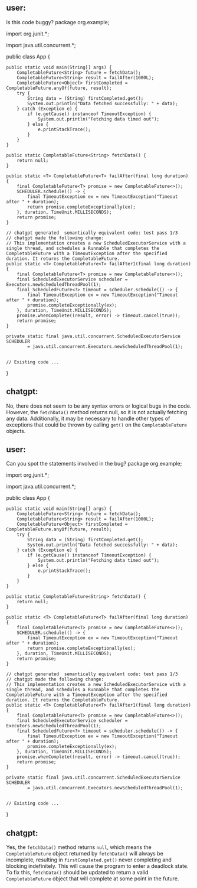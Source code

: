 

## user: 

Is this code buggy?
package org.example;

import org.junit.*;

import java.util.concurrent.*;

public class App {

    public static void main(String[] args) {
        CompletableFuture<String> future = fetchData();
        CompletableFuture<String> result = failAfter(1000L);
        CompletableFuture<Object> firstCompleted = CompletableFuture.anyOf(future, result);
        try {
            String data = (String) firstCompleted.get();
            System.out.println("Data fetched successfully: " + data);
        } catch (Exception e) {
            if (e.getCause() instanceof TimeoutException) {
                System.out.println("Fetching data timed out");
            } else {
                e.printStackTrace();
            }
        }
    }

    public static CompletableFuture<String> fetchData() {
        return null;
    }

    public static <T> CompletableFuture<T> failAfter(final long duration) {
        final CompletableFuture<T> promise = new CompletableFuture<>();
        SCHEDULER.schedule(() -> {
            final TimeoutException ex = new TimeoutException("Timeout after " + duration);
            return promise.completeExceptionally(ex);
        }, duration, TimeUnit.MILLISECONDS);
        return promise;
    }

    // chatgpt generated  semantically equivalent code: test pass 1/3
    // chatgpt made the following change:
    // This implementation creates a new ScheduledExecutorService with a single thread, and schedules a Runnable that completes the CompletableFuture with a TimeoutException after the specified duration. It returns the CompletableFuture.
    public static <T> CompletableFuture<T> failAfter1(final long duration) {
        final CompletableFuture<T> promise = new CompletableFuture<>();
        final ScheduledExecutorService scheduler = Executors.newScheduledThreadPool(1);
        final ScheduledFuture<?> timeout = scheduler.schedule(() -> {
            final TimeoutException ex = new TimeoutException("Timeout after " + duration);
            promise.completeExceptionally(ex);
        }, duration, TimeUnit.MILLISECONDS);
        promise.whenComplete((result, error) -> timeout.cancel(true));
        return promise;
    }

    private static final java.util.concurrent.ScheduledExecutorService SCHEDULER
            = java.util.concurrent.Executors.newScheduledThreadPool(1);


    // Existing code ...
}

## chatgpt: 

No, there does not seem to be any syntax errors or logical bugs in the code. However, the `fetchData()` method returns null, so it is not actually fetching any data. Additionally, it may be necessary to handle other types of exceptions that could be thrown by calling `get()` on the `CompletableFuture` objects.

## user: 

Can you spot the statements involved in the bug?
package org.example;

import org.junit.*;

import java.util.concurrent.*;

public class App {

    public static void main(String[] args) {
        CompletableFuture<String> future = fetchData();
        CompletableFuture<String> result = failAfter(1000L);
        CompletableFuture<Object> firstCompleted = CompletableFuture.anyOf(future, result);
        try {
            String data = (String) firstCompleted.get();
            System.out.println("Data fetched successfully: " + data);
        } catch (Exception e) {
            if (e.getCause() instanceof TimeoutException) {
                System.out.println("Fetching data timed out");
            } else {
                e.printStackTrace();
            }
        }
    }

    public static CompletableFuture<String> fetchData() {
        return null;
    }

    public static <T> CompletableFuture<T> failAfter(final long duration) {
        final CompletableFuture<T> promise = new CompletableFuture<>();
        SCHEDULER.schedule(() -> {
            final TimeoutException ex = new TimeoutException("Timeout after " + duration);
            return promise.completeExceptionally(ex);
        }, duration, TimeUnit.MILLISECONDS);
        return promise;
    }

    // chatgpt generated  semantically equivalent code: test pass 1/3
    // chatgpt made the following change:
    // This implementation creates a new ScheduledExecutorService with a single thread, and schedules a Runnable that completes the CompletableFuture with a TimeoutException after the specified duration. It returns the CompletableFuture.
    public static <T> CompletableFuture<T> failAfter1(final long duration) {
        final CompletableFuture<T> promise = new CompletableFuture<>();
        final ScheduledExecutorService scheduler = Executors.newScheduledThreadPool(1);
        final ScheduledFuture<?> timeout = scheduler.schedule(() -> {
            final TimeoutException ex = new TimeoutException("Timeout after " + duration);
            promise.completeExceptionally(ex);
        }, duration, TimeUnit.MILLISECONDS);
        promise.whenComplete((result, error) -> timeout.cancel(true));
        return promise;
    }

    private static final java.util.concurrent.ScheduledExecutorService SCHEDULER
            = java.util.concurrent.Executors.newScheduledThreadPool(1);


    // Existing code ...
}

## chatgpt: 

Yes, the `fetchData()` method returns `null`, which means the `CompletableFuture` object returned by `fetchData()` will always be incomplete, resulting in `firstCompleted.get()` never completing and blocking indefinitely. This will cause the program to enter a deadlock state. To fix this, `fetchData()` should be updated to return a valid `CompletableFuture` object that will complete at some point in the future.